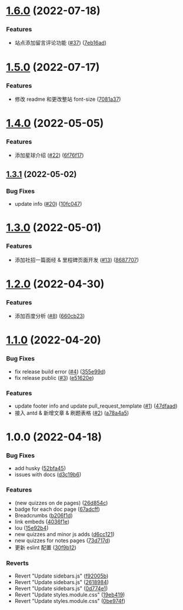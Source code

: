 # [1.6.0](https://github.com/LionCubFrontEnd/docs/compare/v1.5.0...v1.6.0) (2022-07-18)


### Features

* 站点添加留言评论功能 ([#37](https://github.com/LionCubFrontEnd/docs/issues/37)) ([7eb16ad](https://github.com/LionCubFrontEnd/docs/commit/7eb16adb3e3215004165763fabaa98df4521e56a))

# [1.5.0](https://github.com/LionCubFrontEnd/docs/compare/v1.4.0...v1.5.0) (2022-07-17)


### Features

* 修改 readme 和更改整站 font-size ([7081a37](https://github.com/LionCubFrontEnd/docs/commit/7081a37cf2d6d729a4589b2ded2a6c953a084395))

# [1.4.0](https://github.com/LionCubFrontEnd/docs/compare/v1.3.1...v1.4.0) (2022-05-05)


### Features

* 添加星球介绍 ([#22](https://github.com/LionCubFrontEnd/docs/issues/22)) ([6f76f17](https://github.com/LionCubFrontEnd/docs/commit/6f76f175810741c21e021acf678dfb903dcbf020))

## [1.3.1](https://github.com/LionCubFrontEnd/docs/compare/v1.3.0...v1.3.1) (2022-05-02)


### Bug Fixes

* update info ([#20](https://github.com/LionCubFrontEnd/docs/issues/20)) ([10fc047](https://github.com/LionCubFrontEnd/docs/commit/10fc0472bab1d27ea7ae71027403003365a28ff6))

# [1.3.0](https://github.com/LionCubFrontEnd/docs/compare/v1.2.0...v1.3.0) (2022-05-01)


### Features

* 添加社招一篇面经 & 里程碑页面开发 ([#13](https://github.com/LionCubFrontEnd/docs/issues/13)) ([8687707](https://github.com/LionCubFrontEnd/docs/commit/8687707d2a45a4f7fa592d247a5feb597d736443))

# [1.2.0](https://github.com/LionCubFrontEnd/docs/compare/v1.1.0...v1.2.0) (2022-04-30)


### Features

* 添加百度分析 ([#8](https://github.com/LionCubFrontEnd/docs/issues/8)) ([660cb23](https://github.com/LionCubFrontEnd/docs/commit/660cb23244a74a3dd155227713c5f22831976ea8))

# [1.1.0](https://github.com/LionCubFrontEnd/docs/compare/v1.0.0...v1.1.0) (2022-04-20)


### Bug Fixes

* fix release build error ([#4](https://github.com/LionCubFrontEnd/docs/issues/4)) ([355e99d](https://github.com/LionCubFrontEnd/docs/commit/355e99dc3e3dbcef7af21e680492c5d0f8c37b02))
* fix release public ([#3](https://github.com/LionCubFrontEnd/docs/issues/3)) ([e51620e](https://github.com/LionCubFrontEnd/docs/commit/e51620ef0d8d06d1a987cc89ccc90fb1c83bf090))


### Features

* update footer info and update pull_request_template ([#1](https://github.com/LionCubFrontEnd/docs/issues/1)) ([47dfaad](https://github.com/LionCubFrontEnd/docs/commit/47dfaad6257d5eaa657ce0175e089fe97efec8ed))
* 接入 antd & 新增文章 & 刷题表格 ([#2](https://github.com/LionCubFrontEnd/docs/issues/2)) ([a78a4a5](https://github.com/LionCubFrontEnd/docs/commit/a78a4a5e1d2019ddf1c6b84f88968de6d7637ea0))

# 1.0.0 (2022-04-18)


### Bug Fixes

* add husky ([52bfa45](https://github.com/LionCubFrontEnd/docs/commit/52bfa45eb8a9b05d7f92b391a21ac1e5b37c2f48))
* issues with docs ([d3c19b6](https://github.com/LionCubFrontEnd/docs/commit/d3c19b682a096dc9f05d871c0fde876ce040361c))


### Features

* (new quizzes on de pages) ([26d854c](https://github.com/LionCubFrontEnd/docs/commit/26d854c7d21f2ccae15926def1ffed324f2bc732))
* badge for each doc page ([67adcff](https://github.com/LionCubFrontEnd/docs/commit/67adcffc636e822815cea93e73f97e8798035164))
* Breadcrumbs ([b206f1d](https://github.com/LionCubFrontEnd/docs/commit/b206f1d7b3f05e57874e30337e9c1eb7b7b796db))
* link embeds ([4036f1e](https://github.com/LionCubFrontEnd/docs/commit/4036f1e77b86b73b8c698fa23db6dc0d00a7a6c2))
* lou ([15e92b4](https://github.com/LionCubFrontEnd/docs/commit/15e92b4587331db3d6e853e51d4a32be9b8f5b34))
* new quizzes and minor js adds ([d6cc121](https://github.com/LionCubFrontEnd/docs/commit/d6cc121f455440b251023957a7a8b4cee33c2280))
* new quizzes for notes pages ([73d717d](https://github.com/LionCubFrontEnd/docs/commit/73d717d28160d97cb0ec672828fd2ee76b8f7227))
* 更新 eslint 配置 ([30f9b12](https://github.com/LionCubFrontEnd/docs/commit/30f9b1276c5dd0cf6c02d1f537519a840160e1e3))


### Reverts

* Revert "Update sidebars.js" ([f92005b](https://github.com/LionCubFrontEnd/docs/commit/f92005b8d94a14d8cad6088071c49f76593fc63e))
* Revert "Update sidebars.js" ([2618984](https://github.com/LionCubFrontEnd/docs/commit/26189846afe571634b0c53f28eab4c2248209903))
* Revert "Update sidebars.js" ([0d774e1](https://github.com/LionCubFrontEnd/docs/commit/0d774e1d28c69d6d0e483dbcabab051b74540c08))
* Revert "Update styles.module.css" ([19eb419](https://github.com/LionCubFrontEnd/docs/commit/19eb419e837e7b29d05da1d24823d1c9429babc1))
* Revert "Update styles.module.css" ([0be974f](https://github.com/LionCubFrontEnd/docs/commit/0be974fa9bf88c49000d1ebaeb7e5302ecdd251d))
